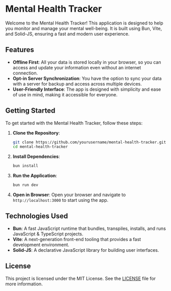# Mental Health Tracker

Welcome to the Mental Health Tracker! This application is designed to help you monitor and manage your mental well-being. It is built using Bun, Vite, and Solid-JS, ensuring a fast and modern user experience.

## Features

- **Offline First**: All your data is stored locally in your browser, so you can access and update your information even without an internet connection.
- **Opt-in Server Synchronization**: You have the option to sync your data with a server for backup and access across multiple devices.
- **User-Friendly Interface**: The app is designed with simplicity and ease of use in mind, making it accessible for everyone.

## Getting Started

To get started with the Mental Health Tracker, follow these steps:

1. **Clone the Repository**:
    ```bash
    git clone https://github.com/yourusername/mental-health-tracker.git
    cd mental-health-tracker
    ```

2. **Install Dependencies**:
    ```bash
    bun install
    ```

3. **Run the Application**:
    ```bash
    bun run dev
    ```

4. **Open in Browser**:
    Open your browser and navigate to `http://localhost:3000` to start using the app.

## Technologies Used

- **Bun**: A fast JavaScript runtime that bundles, transpiles, installs, and runs JavaScript & TypeScript projects.
- **Vite**: A next-generation front-end tooling that provides a fast development environment.
- **Solid-JS**: A declarative JavaScript library for building user interfaces.

## License

This project is licensed under the MIT License. See the [LICENSE](LICENSE) file for more information.
